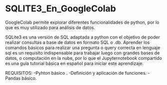 # SQLITE3_En_GoogleColab
GoogleColab permite explorar diferentes funcionalidades de python, por lo que es muy utilizado para análisis de datos.

SQLite3 es una versión de SQL adaptada a python con el objetivo de poder realizar consultas a base de datos en formato SQL o .db. 
Aprender los comandos básicos para realizar una pregunta o query correcta en lenguaje sql es un requisito indispensable para trabajar luego con grandes bases de datos, o computación en la nube, por lo que el Jupyternotebook compartido es una guía tutorial básica en español para iniciar este aprendizaje.

REQUISITOS:
  -Pyhton básico .
  -Definición y aplicación de funciones.
  -Pandas básico.
